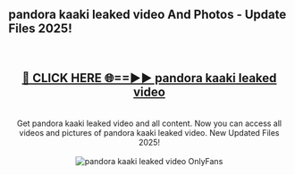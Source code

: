 <h2>pandora kaaki leaked video And Photos - Update Files 2025!</h2>
<br>
<div align="center">
<h2><a href="https://betterlinks.top/A2PfLJ" rel="nofollow">🔴 CLICK HERE 🌐==►► pandora kaaki leaked video</a></h2>
<br>
Get pandora kaaki leaked video and all content. Now you can access all videos and pictures of pandora kaaki leaked video. New Updated Files 2025!
<br>
<br>
<a href="https://betterlinks.top/A2PfLJ" rel="nofollow" data-target="animated-image.originalLink"><img src="https://i.imgur.com/dJHk4Zq.gif" alt="pandora kaaki leaked video OnlyFans" style="max-width: 100%; display: inline-block;" data-target="animated-image.originalImage"></a>
</div>
<br>